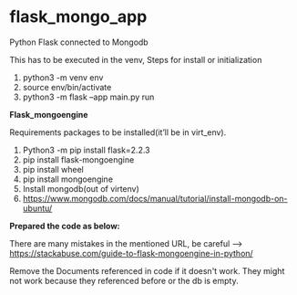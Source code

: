 # flask_mongo_app
Python Flask connected to Mongodb

This has to be executed in the venv, Steps for install or initialization
1. python3 -m venv env
2. source env/bin/activate
3. python3 -m flask –app main.py run

**Flask_mongoengine**

Requirements packages to be installed(it’ll be in virt_env).
1. Python3 -m pip install flask=2.2.3
2. pip install flask-mongoengine
3. pip install wheel
4. pip install mongoengine
5. Install mongodb(out of virtenv)
6. https://www.mongodb.com/docs/manual/tutorial/install-mongodb-on-ubuntu/

**Prepared the code as below:**

There are many mistakes in the mentioned URL, be careful --> https://stackabuse.com/guide-to-flask-mongoengine-in-python/

Remove the Documents referenced in code if it doesn't work. They might not work because they referenced before or the db is empty.
